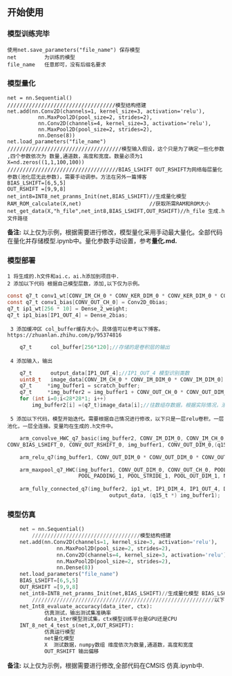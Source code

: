 ## 开始使用

### 模型训练完毕
    使用net.save_parameters("file_name") 保存模型
    net         为训练的模型
    file_name   任意即可，没有后缀名要求
###

### 模型量化
    net = nn.Sequential()
    ///////////////////////////////////模型结构搭建
    net.add(nn.Conv2D(channels=1, kernel_size=3, activation='relu'),
              nn.MaxPool2D(pool_size=2, strides=2),
              nn.Conv2D(channels=4, kernel_size=3, activation='relu'),
              nn.MaxPool2D(pool_size=2, strides=2),
              nn.Dense(8))
    net.load_parameters("file_name")
    /////////////////////////////////////模型输入假设，这个只是为了确定一些化参数 ,四个参数依次为 数量,通道数，高度和宽度。数量必须为1 
    X=nd.zeros((1,1,100,100))
    ////////////////////////////////////BIAS_LSHIFT OUT_RSHIFT为网络每层量化参数(池化层无此参数)，需要手动调参。方法在另外一篇博客
    BIAS_LSHIFT=[6,5,5]
    OUT_RSHIFT =[9,9,8]
    net_int8=INT8_net_pranms_Init(net,BIAS_LSHIFT)//生成量化模型
    RAM_ROM_calculate(X,net)                      //获取所需RAM和ROM大小
    net_get_data(X,"h_file",net_int8,BIAS_LSHIFT,OUT_RSHIFT)//h_file 生成.h文件路径
**备注:** 以上仅为示例，根据需要进行修改，模型量化采用手动最大量化。全部代码在量化并存储模型.ipynb中。量化参数手动设置，参考**量化.md.**
###

### 模型部署
    1 将生成的.h文件和ai.c，ai.h添加到项目中.
    2 添加以下代码 根据自己模型层数，添加,以下仅为示例。
```c
const q7_t conv1_wt[CONV_IM_CH_0 * CONV_KER_DIM_0 * CONV_KER_DIM_0 * CONV_OUT_CH_0] = Conv2D_0_weight;  
const q7_t conv1_bias[CONV_OUT_CH_0] = Conv2D_0bias;  
q7_t ip1_wt[256 * 10] = Dense_2_weight;  
q7_t ip1_bias[IP1_OUT_4] = Dense_2bias;  
```
     3 添加缓冲区 col_buffer缓存大小。具体值可以参考以下博客。https://zhuanlan.zhihu.com/p/95374816
```c
    q7_t      col_buffer[256*120];//存储的是卷积层的输出
```
     4 添加输入，输出
```c
    q7_t      output_data[IP1_OUT_4];//IP1_OUT_4 模型识别类数
    uint8_t   image_data[CONV_IM_CH_0 * CONV_IM_DIM_0 * CONV_IM_DIM_0] = { };//image_data模型输入数据数组。
    q7_t     *img_buffer1 = scratch_buffer;
    q7_t     *img_buffer2 = img_buffer1 + CONV_OUT_CH_0 * CONV_OUT_DIM_0 * CONV_OUT_DIM_0;//+ CONV1_OUT_CH * CONV1_OUT_DIM * CONV1_OUT_DIM为卷积运算完存数据做的操作
    for (int i=0;i<28*28*1; i++) 
        img_buffer2[i] =(q7_t)image_data[i];//往数组存数据，根据实际情况，添加数据。需要将三维数组reshape一维，添加。这只是一个例子
```
     5 添加以下代码，模型开始迭代。需要根据自己情况进行修改，以下只是一层relu卷积，一层池化，一层全连接。变量均在生成的.h文件中。
```c
    arm_convolve_HWC_q7_basic(img_buffer2, CONV_IM_DIM_0, CONV_IM_CH_0, conv1_wt, CONV_OUT_CH_0, CONV_KER_DIM_0, CONV_PADDING_0,CONV_STRIDE_0, conv1_bias, 
CONV_BIAS_LSHIFT_0, CONV_OUT_RSHIFT_0, img_buffer1, CONV_OUT_DIM_0,(q15_t *) col_buffer, NULL);	//基础卷积层

    arm_relu_q7(img_buffer1, CONV_OUT_DIM_0 * CONV_OUT_DIM_0 * CONV_OUT_CH_0);///relu激活

    arm_maxpool_q7_HWC(img_buffer1, CONV_OUT_DIM_0, CONV_OUT_CH_0, POOL_KER_DIM_1,
                       POOL_PADDING_1, POOL_STRIDE_1, POOL_OUT_DIM_1, NULL, img_buffer2);//池化层
       
    arm_fully_connected_q7(img_buffer2, ip1_wt, IP1_DIM_4, IP1_OUT_4, Dense_BIAS_LSHIFT_4, Dense_OUT_RSHIFT_4, ip1_bias,
                                 output_data, (q15_t *) img_buffer1);             
```     
### 模型仿真
```python 
    net = nn.Sequential()
        ///////////////////////////////////模型结构搭建
    net.add(nn.Conv2D(channels=1, kernel_size=3, activation='relu'),
                nn.MaxPool2D(pool_size=2, strides=2),
                nn.Conv2D(channels=4, kernel_size=3, activation='relu'),
                nn.MaxPool2D(pool_size=2, strides=2),
                nn.Dense(8))
    net.load_parameters("file_name")
    BIAS_LSHIFT=[6,5,5]
    OUT_RSHIFT =[9,9,8]
    net_int8=INT8_net_pranms_Init(net,BIAS_LSHIFT)//生成量化模型 BIAS_LSHIFT 卷积层Bias 偏移
        ///////////////////////////////////////////////////////////以下是一些API
    net_Int8_evaluate_accuracy(data_iter, ctx): 
            仿真测试，输出测试集准确率
            data_iter模型测试集，ctx模型训练平台是GPU还是CPU
    INT_8_net_4_test_s(net,X,OUT_RSHIFT):
            仿真运行模型 
            net量化模型
            X  测试数据，numpy数组 维度依次为数量,通道数，高度和宽度
            OUT_RSHIFT 输出偏移       
```
**备注:** 以上仅为示例，根据需要进行修改,全部代码在CMSIS 仿真.ipynb中.